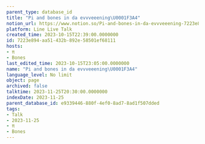 ```yaml
---
parent_type: database_id
title: "Pi and bones in da evvveeening\U0001F3A4"
notion_url: https://www.notion.so/Pi-and-bones-in-da-evvveeening-7223e894aa51432b892e58501ef68111
platform: Line Live Talk
created_time: 2023-10-15T22:39:00.0000000
id: 7223e894-aa51-432b-892e-58501ef68111
hosts:
- π
- Bones
last_edited_time: 2023-10-15T23:05:00.0000000
name: "Pi and bones in da evvveeening\U0001F3A4"
language_level: No limit
object: page
archived: false
talktime: 2023-11-25T20:30:00.0000000
indexDate: 2023-11-25
parent_database_id: e9339446-880f-4ef0-8ad7-8ad1f507dded
tags:
- Talk
- 2023-11-25
- π
- Bones
---
```



   
   
   
   

   
























